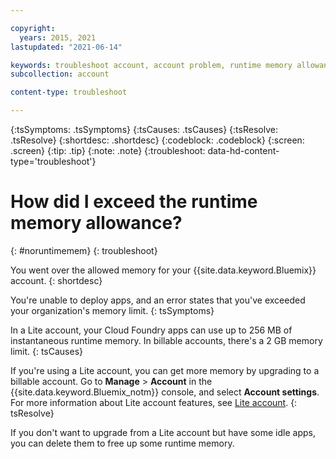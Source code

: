 ```yaml
---

copyright:
  years: 2015, 2021
lastupdated: "2021-06-14"

keywords: troubleshoot account, account problem, runtime memory allowance, exceed runtime allowance
subcollection: account

content-type: troubleshoot

---
```


{:tsSymptoms: .tsSymptoms}
{:tsCauses: .tsCauses}
{:tsResolve: .tsResolve}
{:shortdesc: .shortdesc}
{:codeblock: .codeblock}
{:screen: .screen}
{:tip: .tip}
{:note: .note}
{:troubleshoot: data-hd-content-type='troubleshoot'}

# How did I exceed the runtime memory allowance?
{: #noruntimemem}
{: troubleshoot}

You went over the allowed memory for your {{site.data.keyword.Bluemix}} account.
{: shortdesc}

You're unable to deploy apps, and an error states that you've exceeded your organization's memory limit.
{: tsSymptoms}

In a Lite account, your Cloud Foundry apps can use up to 256 MB of instantaneous runtime memory. In billable accounts, there's a 2 GB memory limit.
{: tsCauses}

If you're using a Lite account, you can get more memory by upgrading to a billable account. Go to **Manage** > **Account** in the {{site.data.keyword.Bluemix_notm}} console, and select **Account settings**. For more information about Lite account features, see [Lite account](/docs/account?topic=account-accounts#liteaccount).
{: tsResolve}

If you don't want to upgrade from a Lite account but have some idle apps, you can delete them to free up some runtime memory.
